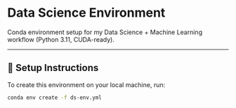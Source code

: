 # Data Science Environment

Conda environment setup for my Data Science + Machine Learning workflow (Python 3.11, CUDA-ready).

---

## 🚀 Setup Instructions

To create this environment on your local machine, run:

```bash
conda env create -f ds-env.yml
